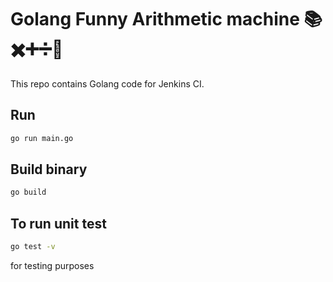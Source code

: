 # Golang Funny Arithmetic machine 📚✖️➕➗🔢
This repo contains Golang code for Jenkins CI.

## Run
```bash
go run main.go
```

## Build binary
```bash
go build
```
## To run unit test
```bash
go test -v
```

for testing purposes
